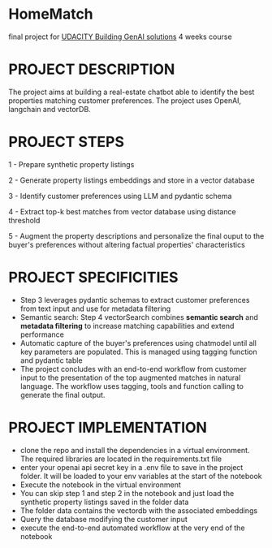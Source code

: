 # HomeMatch
final project for [UDACITY Building GenAI solutions](https://www.udacity.com/course/intro-to-building-generative-AI-solutions--cd13267) 4 weeks course

# PROJECT DESCRIPTION
The project aims at building a real-estate chatbot able to identify the best properties matching customer preferences.
The project uses OpenAI, langchain and vectorDB.

# PROJECT STEPS
1 - Prepare synthetic property listings

2 - Generate property listings embeddings and store in a vector database

3 - Identify customer preferences using LLM and pydantic schema

4 - Extract top-k best matches from vector database using distance threshold

5 - Augment the property descriptions and personalize the final ouput to the buyer's preferences without altering factual properties' characteristics

# PROJECT SPECIFICITIES
- Step 3 leverages pydantic schemas to extract customer preferences from text input and use for metadata filtering
- Semantic search: Step 4 vectorSearch combines **semantic search** and **metadata filtering** to increase matching capabilities and extend performance
- Automatic capture of the buyer's preferences using chatmodel until all key parameters are populated. This is managed using tagging function and pydantic table
- The project concludes with an end-to-end workflow from customer input to the presentation of the top augmented matches in natural language. The workflow uses tagging, tools and function calling to generate the final output.

# PROJECT IMPLEMENTATION
- clone the repo and install the dependencies in a virtual environment. The required libraries are located in the requirements.txt file
- enter your openai api secret key in a .env file to save in the project folder. It will be loaded to your env variables at the start of the notebook
- Execute the notebook in the virtual environment
- You can skip step 1 and step 2 in the notebook and just load the synthetic property listings saved in the folder data
- The folder data contains the vectordb with the associated embeddings
- Query the database modifying the customer input
- execute the end-to-end automated workflow at the very end of the notebook
